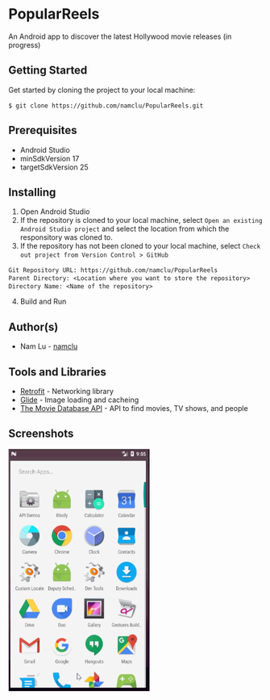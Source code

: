 # PopularReels
An Android app to discover the latest Hollywood movie releases (in progress)

## Getting Started

Get started by cloning the project to your local machine:

```
$ git clone https://github.com/namclu/PopularReels.git
```

## Prerequisites

- Android Studio
- minSdkVersion 17
- targetSdkVersion 25

## Installing

1. Open Android Studio
2. If the repository is cloned to your local machine, select ```Open an existing Android Studio project``` 
and select the location from which the responsitory was cloned to.
3. If the repository has not been cloned to your local machine, select ```Check out project from Version Control > GitHub```

```
Git Repository URL: https://github.com/namclu/PopularReels
Parent Directory: <Location where you want to store the repository>
Directory Name: <Name of the repository>
```
4. Build and Run

## Author(s)

- Nam Lu - [namclu](https://github.com/namclu)

## Tools and Libraries

- [Retrofit](https://github.com/square/retrofit) - Networking library
- [Glide](https://github.com/bumptech/glide) - Image loading and cacheing
- [The Movie Database API](https://www.themoviedb.org/documentation/api) - API to find movies, TV shows, and people

## Screenshots

<img src="/screenshots/popular_reels_01.gif" width="280" height="480">
